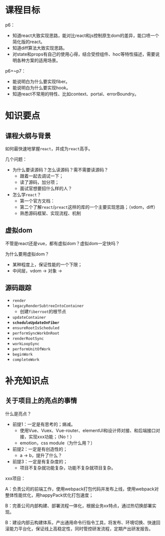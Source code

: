 # 课程目标

p6：

* 知道react大致实现思路，能对比react和js控制原生dom的差异，能口喷一个简化版的react。
* 知道diff算法大致实现思路。
* 对state和props有自己的使用心得，结合受控组件、hoc等特性描述，需要说明各种方案的适用场景。

p6+~p7：

* 能说明白为什么要实现fiber。
* 能说明白为什么要实现hook。
* 知道react不常用的特性、比如context、portal、errorBoundry。

# 知识要点

## 课程大纲与背景

如何最快速地掌握`react`，并成为`react`高手。

几个问题：

* 为什么要读源码？怎么读源码？需不需要读源码？
  * 跟着一起去调试一下；
  * 读了源码，加分项；
  * 面试官想要招什么样的人？
* 怎么学`react`？
  * 第一个官方文档：
  * 第二个了解`react`/`preact`这样的库的一个主要实现思路；（vdom，diff）
  * 熟悉源码框架、实现流程、机制

## 虚拟dom

不管是react还是vue，都有虚拟dom？虚拟dom一定快吗？

为什么要用虚拟dom？

* 某种程度上，保证性能的一个下限；
* 中间层，vdom -> 对象 -> 

## 源码跟踪

* `render`
* `legacyRenderSubtreeIntoContainer`
  * 创建`fiberroot`的根节点
* `updateContainer`
* **`scheduleUpdateOnFiber`**
* `ensureRootIsScheduled`
* `performSyncWorkOnRoot`
* `renderRootSync`
* `workLoopSync`
* `performUnitOfWork`
* `beginWork`
* `completeWork`

# 补充知识点

## 关于项目上的亮点的事情

什么是亮点？

* 前提1：一定是有思考的；熵减。
  * 使用Vue、Vuex、Vue-router、elementUI和设计师对接、和后端接口对接，实现xxx功能；（No！）
  * emotion，css module（为什么用？）
* 前提2：一定是有创造性的；
  * a -> b，提升了什么？
* 前提3：一定是有复杂度的；
  * 项目不复杂就功能复杂，功能不复杂就项目复杂。



xxx项目：

A：负责公司的前端工作，使用webpack打包代码并发布上线，使用webpack对整体性能优化，用happyPack优化打包速度；

B：完善公司内部构建、部署流程一体化，根据业务xx特点，通过热切换部署实现。

B：建设内部云构建体系，产出通用命令行指令工具，将发布、环境切换、快速回滚能力平台化，保证线上高稳定性，同时管控研发流程，定期产出研发报告。